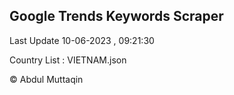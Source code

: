 

## Google Trends Keywords Scraper 
 
Last Update 10-06-2023 , 09:21:30

Country List :
VIETNAM.json



© Abdul Muttaqin 
